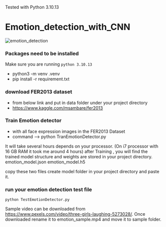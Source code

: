 Tested with Python 3.10.13 

# Emotion_detection_with_CNN

![emotion_detection](https://github.com/datamagic2020/Emotion_detection_with_CNN/blob/main/emoition_detection.png)

### Packages need to be installed

Make sure you are running `python 3.10.13`

- python3 -m venv .venv
- pip install -r requirement.txt

### download FER2013 dataset
- from below link and put in data folder under your project directory
- https://www.kaggle.com/msambare/fer2013

### Train Emotion detector
- with all face expression images in the FER2013 Dataset
- command --> python TranEmotionDetector.py

It will take several hours depends on your processor. (On i7 processor with 16 GB RAM it took me around 4 hours)
after Training , you will find the trained model structure and weights are stored in your project directory.
emotion_model.json
emotion_model.h5

copy these two files create model folder in your project directory and paste it.

### run your emotion detection test file
`python TestEmotionDetector.py`

Sample video can be downloaded from https://www.pexels.com/video/three-girls-laughing-5273028/. Once downloaded rename it to emotion_sample.mp4 and move it to sample folder.